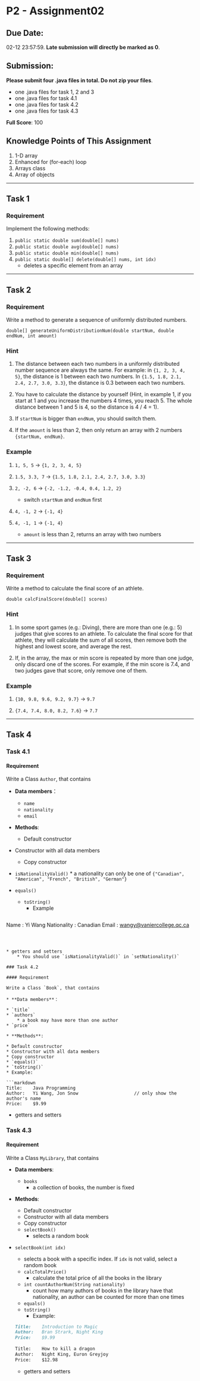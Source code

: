 # P2 - Assignment02

## **Due Date:** 

02-12 23:57:59. **Late submission will directly be marked as 0**.

## **Submission:**

**Please submit four .java files in total. Do not zip your files**.

* one .java files for task 1, 2 and 3
* one .java files for task 4.1
* one .java files for task 4.2
* one .java files for task 4.3

**Full Score**: 100

## **Knowledge Points**  of  This  Assignment

1. 1-D array
2. Enhanced for (for-each) loop
3. Arrays class
4. Array of objects

***

## Task 1

### Requirement

Implement the following methods:
1. `public static double sum(double[] nums)`
2. `public static double avg(double[] nums)`
3. `public static double min(double[] nums)`
5. `public static double[] delete(double[] nums, int idx)`
    - deletes a specific element from an array

***

## Task 2

### Requirement

Write a method to generate a sequence of uniformly distributed numbers.

`double[] generateUniformDistributionNum(double startNum, double endNum, int amount)` 

### Hint

1. The distance between each two numbers in a uniformly distributed number sequence are always the same. For example: in `{1, 2, 3, 4, 5}`, the distance is 1 between each two numbers. In `{1.5, 1.8, 2.1, 2.4, 2.7, 3.0, 3.3}`, the distance is 0.3 between each two numbers.

2. You have to calculate the distance by yourself (Hint, in example 1, if you start at 1 and you increase the numbers 4 times, you reach 5. The whole distance between 1 and 5 is 4, so the distance is 4 / 4 = 1).

3. If `startNum` is bigger than `endNum`, you should switch them.

4. If the `amount` is less than 2, then only return an array with 2 numbers `{startNum, endNum}`.

### Example

1. `1, 5, 5` -> `{1, 2, 3, 4, 5}`

2. `1.5, 3.3, 7` -> `{1.5, 1.8, 2.1, 2.4, 2.7, 3.0, 3.3} `

3. `2, -2, 6` -> `{-2, -1.2, -0.4, 0.4, 1.2, 2}`
    - switch `startNum` and `endNum` first

4. `4, -1, 2` -> `{-1, 4}`

5. `4, -1, 1` -> `{-1, 4} `
    - `amount` is less than 2, returns an array with two numbers

***

## Task 3

### Requirement

Write a method to calculate the final score of an athlete.

`double calcFinalScore(double[] scores)`

### Hint
1. In some sport games (e.g.: Diving), there are more than one (e.g.: 5) judges that give scores to an athlete. To calculate the final score for that athlete, they will calculate the sum of all scores, then remove both the highest and lowest score, and average the rest. 

2. If, in the array, the max or min score is repeated by more than one judge, only discard one of the scores. For example, if the min score is 7.4, and two judges gave that score, only remove one of them.


### Example
1. `{10, 9.8, 9.6, 9.2, 9.7}` -> `9.7`

2.	`{7.4, 7.4, 8.0, 8.2, 7.6}` -> `7.7`

***

## Task 4

### Task 4.1

#### Requirement

Write a Class `Author`, that contains 

* **Data members**：

  * `name`
  * `nationality`
  * `email`

* **Methods**:

  * Default constructor 
* Constructor with all data members 
  
  * Copy constructor
* `isNationalityValid()`
      * a nationality can only be one of `{"Canadian", "American", "French", "British", "German"}`
* `equals()`
  * `toString()`
      * Example

  ```markdown
Name        : Yi Wang
  Nationality : Canadian
Email       : wangy@vaniercollege.qc.ca
  ```
  
  
  
  * getters and setters
      * You should use `isNationalityValid()` in `setNationality()`

### Task 4.2

#### Requirement

Write a Class `Book`, that contains 

* **Data members**：

  * `title`
  * `authors`
      * a book may have more than one author
  * `price`

* **Methods**:

  * Default constructor 
* Constructor with all data members 
  * Copy constructor
* `equals()`
  * `toString()`                 
* Example:
  
```markdown
  Title:    Java Programming
Author:   Yi Wang, Jon Snow						// only show the author's name
  Price:    $9.99
```

  * getters and setters

### Task 4.3

#### Requirement

Write a Class `MyLibrary`, that contains

* **Data members**:

  * `books`
    * a collection of books, the number is fixed

* **Methods**:
  
  * Default constructor
  * Constructor with all data members
  * Copy constructor
  * `selectBook()`
    * selects a random book
* `selectBook(int idx)`
    * selects a book with a specific index. If `idx` is not valid, select a random book
  * `calcTotalPrice()`
    * calculate the total price of all the books in the library
  * `int countAuthorNum(String nationality)`
    * count how many authors of books in the library have that nationality, an author can be counted for more than one times
  * `equals()`
  * `toString()`
    * Example:
  
  ```markdown
  Title:    Introduction to Magic
  Author:   Bran Strark, Night King						
  Price:    $9.99
    
  Title:    How to kill a dragon
  Author:   Night King, Euron Greyjoy
  Price:    $12.98
  ```
  
  * getters and setters